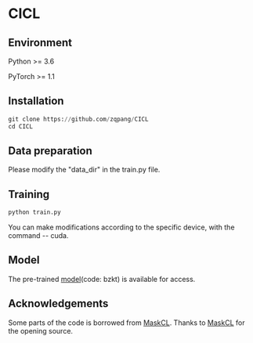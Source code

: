 # CICL

## Environment
Python >= 3.6

PyTorch >= 1.1

## Installation
```python
git clone https://github.com/zqpang/CICL
cd CICL
```
## Data preparation
Please modify the "data_dir" in the train.py file.

## Training
```python
python train.py
```
You can make modifications according to the specific device, with the command -- cuda.

## Model
The pre-trained [model](https://pan.baidu.com/s/1_AR-X7WRmgBznWrgCYU9kA)(code: bzkt) is available for access.

## Acknowledgements
Some parts of the code is borrowed from [MaskCL](https://github.com/MingkunLishigure/MaskCL). Thanks to [MaskCL](https://github.com/MingkunLishigure/MaskCL) for the opening source.
